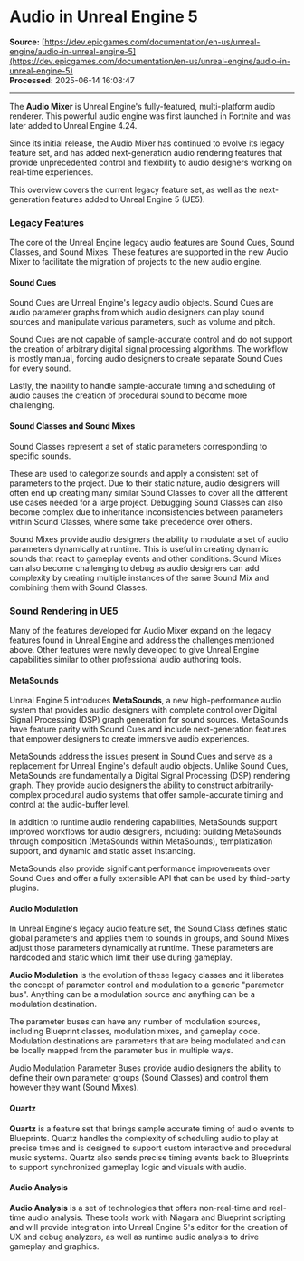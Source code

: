 # Audio in Unreal Engine 5

**Source:** [https://dev.epicgames.com/documentation/en-us/unreal-engine/audio-in-unreal-engine-5](https://dev.epicgames.com/documentation/en-us/unreal-engine/audio-in-unreal-engine-5)  
**Processed:** 2025-06-14 16:08:47

---

The **Audio Mixer** is Unreal Engine's fully-featured, multi-platform audio renderer. This powerful audio engine was first launched in Fortnite and was later added to Unreal Engine 4.24.

Since its initial release, the Audio Mixer has continued to evolve its legacy feature set, and has added next-generation audio rendering features that provide unprecedented control and flexibility to audio designers working on real-time experiences.

This overview covers the current legacy feature set, as well as the next-generation features added to Unreal Engine 5 (UE5).

### Legacy Features

The core of the Unreal Engine legacy audio features are Sound Cues, Sound Classes, and Sound Mixes. These features are supported in the new Audio Mixer to facilitate the migration of projects to the new audio engine.

#### Sound Cues

Sound Cues are Unreal Engine's legacy audio objects. Sound Cues are audio parameter graphs from which audio designers can play sound sources and manipulate various parameters, such as volume and pitch.

Sound Cues are not capable of sample-accurate control and do not support the creation of arbitrary digital signal processing algorithms. The workflow is mostly manual, forcing audio designers to create separate Sound Cues for every sound.

Lastly, the inability to handle sample-accurate timing and scheduling of audio causes the creation of procedural sound to become more challenging.

#### Sound Classes and Sound Mixes

Sound Classes represent a set of static parameters corresponding to specific sounds.

These are used to categorize sounds and apply a consistent set of parameters to the project. Due to their static nature, audio designers will often end up creating many similar Sound Classes to cover all the different use cases needed for a large project. Debugging Sound Classes can also become complex due to inheritance inconsistencies between parameters within Sound Classes, where some take precedence over others.

Sound Mixes provide audio designers the ability to modulate a set of audio parameters dynamically at runtime. This is useful in creating dynamic sounds that react to gameplay events and other conditions. Sound Mixes can also become challenging to debug as audio designers can add complexity by creating multiple instances of the same Sound Mix and combining them with Sound Classes.

### Sound Rendering in UE5

Many of the features developed for Audio Mixer expand on the legacy features found in Unreal Engine and address the challenges mentioned above. Other features were newly developed to give Unreal Engine capabilities similar to other professional audio authoring tools.

#### MetaSounds

Unreal Engine 5 introduces **MetaSounds**, a new high-performance audio system that provides audio designers with complete control over Digital Signal Processing (DSP) graph generation for sound sources. MetaSounds have feature parity with Sound Cues and include next-generation features that empower designers to create immersive audio experiences.

MetaSounds address the issues present in Sound Cues and serve as a replacement for Unreal Engine's default audio objects. Unlike Sound Cues, MetaSounds are fundamentally a Digital Signal Processing (DSP) rendering graph. They provide audio designers the ability to construct arbitrarily-complex procedural audio systems that offer sample-accurate timing and control at the audio-buffer level.

In addition to runtime audio rendering capabilities, MetaSounds support improved workflows for audio designers, including: building MetaSounds through composition (MetaSounds within MetaSounds), templatization support, and dynamic and static asset instancing.

MetaSounds also provide significant performance improvements over Sound Cues and offer a fully extensible API that can be used by third-party plugins.

#### Audio Modulation

In Unreal Engine's legacy audio feature set, the Sound Class defines static global parameters and applies them to sounds in groups, and Sound Mixes adjust those parameters dynamically at runtime. These parameters are hardcoded and static which limit their use during gameplay.

**Audio Modulation** is the evolution of these legacy classes and it liberates the concept of parameter control and modulation to a generic "parameter bus". Anything can be a modulation source and anything can be a modulation destination.

The parameter buses can have any number of modulation sources, including Blueprint classes, modulation mixes, and gameplay code. Modulation destinations are parameters that are being modulated and can be locally mapped from the parameter bus in multiple ways.

Audio Modulation Parameter Buses provide audio designers the ability to define their own parameter groups (Sound Classes) and control them however they want (Sound Mixes).

#### Quartz

**Quartz** is a feature set that brings sample accurate timing of audio events to Blueprints. Quartz handles the complexity of scheduling audio to play at precise times and is designed to support custom interactive and procedural music systems. Quartz also sends precise timing events back to Blueprints to support synchronized gameplay logic and visuals with audio.

#### Audio Analysis

**Audio Analysis** is a set of technologies that offers non-real-time and real-time audio analysis. These tools work with Niagara and Blueprint scripting and will provide integration into Unreal Engine 5's editor for the creation of UX and debug analyzers, as well as runtime audio analysis to drive gameplay and graphics.